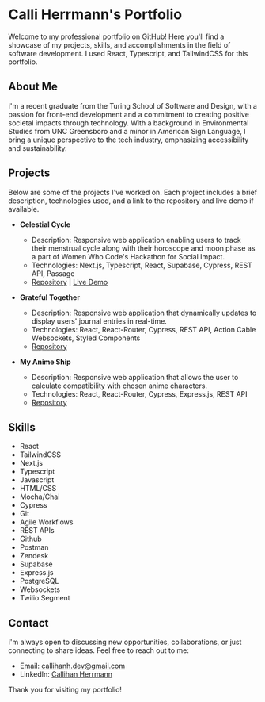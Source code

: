 # Calli Herrmann's Portfolio

Welcome to my professional portfolio on GitHub! Here you'll find a showcase of my projects, skills, and accomplishments in the field of software development. I used React, Typescript, and TailwindCSS for this portfolio.

## About Me

I'm a recent graduate from the Turing School of Software and Design, with a passion for front-end development and a commitment to creating positive societal impacts through technology. With a background in Environmental Studies from UNC Greensboro and a minor in American Sign Language, I bring a unique perspective to the tech industry, emphasizing accessibility and sustainability.

## Projects

Below are some of the projects I've worked on. Each project includes a brief description, technologies used, and a link to the repository and live demo if available.

- **Celestial Cycle**
  - Description: Responsive web application enabling users to track their menstrual cycle along with their horoscope and moon phase as a part of Women Who Code's Hackathon for Social Impact.
  - Technologies: Next.js, Typescript, React, Supabase, Cypress, REST API, Passage
  - [Repository](#https://github.com/lauraguerra1/celestial-cycle) | [Live Demo](#https://celestial-cycle.vercel.app/)

- **Grateful Together**
  - Description: Responsive web application that dynamically updates to display users' journal entries in real-time.
  - Technologies: React, React-Router, Cypress, REST API, Action Cable Websockets, Styled Components
  - [Repository](#https://github.com/GratefulTogether/gratefultogether-ui)

- **My Anime Ship**
  - Description: Responsive web application that allows the user to calculate compatibility with chosen anime characters.
  - Technologies: React, React-Router, Cypress, Express.js, REST API
  - [Repository](#https://github.com/GratefulTogether/gratefultogether-ui)

## Skills

- React
- TailwindCSS 
- Next.js
- Typescript
- Javascript
- HTML/CSS 
- Mocha/Chai 
- Cypress
- Git
- Agile Workflows
- REST APIs 
- Github
- Postman
- Zendesk
- Supabase
- Express.js
- PostgreSQL
- Websockets
- Twilio Segment

## Contact

I'm always open to discussing new opportunities, collaborations, or just connecting to share ideas. Feel free to reach out to me:

- Email: [callihanh.dev@gmail.com](mailto:callihanh.dev@gmail.com)
- LinkedIn: [Callihan Herrmann](#https://www.linkedin.com/in/callihan-herrmann)

Thank you for visiting my portfolio!